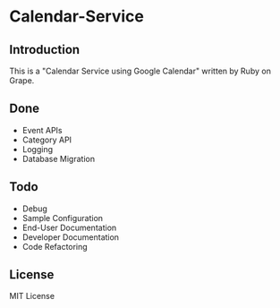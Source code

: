 # Calendar-Service
## Introduction
This is a "Calendar Service using Google Calendar" written by Ruby on Grape.

## Done
- Event APIs
- Category API
- Logging
- Database Migration

## Todo
- Debug
- Sample Configuration
- End-User Documentation
- Developer Documentation
- Code Refactoring

## License
MIT License
